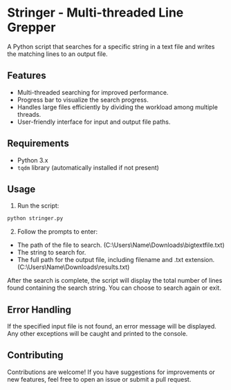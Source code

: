 # Stringer - Multi-threaded Line Grepper
A Python script that searches for a specific string in a text file and writes the matching lines to an output file.

## Features

- Multi-threaded searching for improved performance.
- Progress bar to visualize the search progress.
- Handles large files efficiently by dividing the workload among multiple threads.
- User-friendly interface for input and output file paths.

## Requirements

- Python 3.x
- `tqdm` library (automatically installed if not present)

## Usage
1. Run the script:
```bash
python stringer.py
```

2. Follow the prompts to enter:
 - The path of the file to search. (C:\Users\Name\Downloads\bigtextfile.txt)
 - The string to search for.
 - The full path for the output file, including filename and .txt extension. (C:\Users\Name\Downloads\results.txt)

After the search is complete, the script will display the total number of lines found containing the search string.
You can choose to search again or exit.

## Error Handling

If the specified input file is not found, an error message will be displayed.
Any other exceptions will be caught and printed to the console.

## Contributing

Contributions are welcome! If you have suggestions for improvements or new features, feel free to open an issue or submit a pull request.
